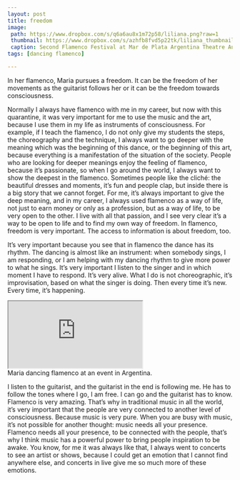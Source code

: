 ```yaml
---
layout: post
title: freedom
image: 
 path: https://www.dropbox.com/s/q6a6au8x1m72p58/liliana.png?raw=1
 thumbnail: https://www.dropbox.com/s/azhfb8fvd5p22tk/liliana_thumbnail.png?raw=1
 caption: Second Flamenco Festival at Mar de Plata Argentina Theatre Auditorium by Liliana Macri.
tags: [dancing flamenco]

---
```


In her flamenco, Maria pursues a freedom. It can be the freedom of her movements as the guitarist follows her or it can be the freedom towards consciousness.  

<!--more-->

Normally I always have flamenco with me in my career, but now with this quarantine, it was very important for me to use the music and the art, because I use them in my life as instruments of consciousness. For example, if I teach the flamenco, I do not only give my students the steps, the choreography and the technique, I always want to go deeper with the meaning which was the beginning of this dance, or the beginning of this art, because everything is a manifestation of the situation of the society. People who are looking for deeper meanings enjoy the feeling of flamenco, because it’s passionate, so when I go around the world, I always want to show the deepest in the flamenco. Sometimes people like the cliché: the beautiful dresses and moments, it’s fun and people clap, but inside there is a big story that we cannot forget. For me, it’s always important to give the deep meaning, and in my career, I always used flamenco as a way of life, not just to earn money or only as a profession, but as a way of life, to be very open to the other. I live with all that passion, and I see very clear it’s a way to be open to life and to find my own way of freedom. In flamenco, freedom is very important. The access to information is about freedom, too.

It’s very important because you see that in flamenco the dance has its rhythm. The dancing is almost like an instrument: when somebody sings, I am responding, or I am helping with my dancing rhythm to give more power to what he sings. It’s very important I listen to the singer and in which moment I have to respond. It’s very alive. What I do is not choreographic, it’s improvisation, based on what the singer is doing. Then every time it’s new. Every time, it’s happening.

<div class="responsive-embed responsive-embed-16by9">
  <iframe class="responsive-embed-item" src="https://www.youtube.com/embed/dDA09GwptV8"></iframe>
</div>
 <figcaption>Maria dancing flamenco at an event in Argentina.</figcaption>

I listen to the guitarist, and the guitarist in the end is following me. He has to follow the tones where I go, I am free. I can go and the guitarist has to know. Flamenco is very amazing. That’s why in traditional music in all the world, it’s very important that the people are very connected to another level of consciousness. Because music is very pure. When you are busy with music, it’s not possible for another thought: music needs all your presence. Flamenco needs all your presence, to be connected with the people, that’s why I think music has a powerful power to bring people inspiration to be awake. You know, for me it was always like that, I always went to concerts to see an artist or shows, because I could get an emotion that I cannot find anywhere else, and concerts in live give me so much more of these emotions. 

